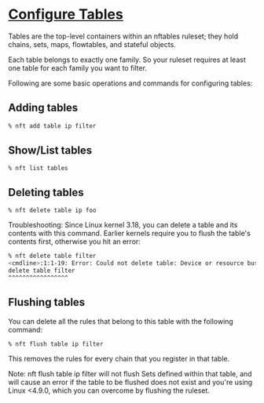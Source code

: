 # **[Configure Tables](https://wiki.nftables.org/wiki-nftables/index.php/Configuring_tables)**

Tables are the top-level containers within an nftables ruleset; they hold chains, sets, maps, flowtables, and stateful objects.

Each table belongs to exactly one family. So your ruleset requires at least one table for each family you want to filter.

Following are some basic operations and commands for configuring tables:

## Adding tables

```bash
% nft add table ip filter
```

## Show/List tables

```% nft list tables```

## Deleting tables

```% nft delete table ip foo```

Troubleshooting: Since Linux kernel 3.18, you can delete a table and its contents with this command. Earlier kernels require you to flush the table's contents first, otherwise you hit an error:

```bash
% nft delete table filter
<cmdline>:1:1-19: Error: Could not delete table: Device or resource busy
delete table filter
^^^^^^^^^^^^^^^^^
```

## Flushing tables

You can delete all the rules that belong to this table with the following command:

```bash
% nft flush table ip filter
```

This removes the rules for every chain that you register in that table.

Note: nft flush table ip filter will not flush Sets defined within that table, and will cause an error if the table to be flushed does not exist and you're using Linux <4.9.0, which you can overcome by flushing the ruleset.
